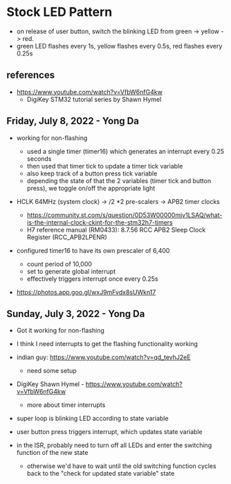 # Stock LED Pattern

- on release of user button, switch the blinking LED from green -> yellow -> red.
- green LED flashes every 1s, yellow flashes every 0.5s, red flashes every 0.25s

## references
- https://www.youtube.com/watch?v=VfbW6nfG4kw
    - DigiKey STM32 tutorial series by Shawn Hymel

## Friday, July 8, 2022 - Yong Da
- working for non-flashing
    - used a single timer (timer16) which generates an interrupt every 0.25 seconds
    - then used that timer tick to update a timer tick variable
    - also keep track of a button press tick variable
    - depending the state of that the 2 variables (timer tick and button press), we toggle on/off the appropriate light


- HCLK 64MHz (system clock) -> /2 *2 pre-scalers -> APB2 timer clocks
    - https://community.st.com/s/question/0D53W00000mjv1LSAQ/what-is-the-internal-clock-ckint-for-the-stm32h7-timers
    - H7 reference manual (RM0433): 8.7.56 RCC APB2 Sleep Clock Register (RCC_APB2LPENR)


- configured timer16 to have its own prescaler of 6,400
    - count period of 10,000
    - set to generate global interrupt
    - effectively triggers interrupt once every 0.25s

- https://photos.app.goo.gl/wxJ9mFvdx8sUWkn17

## Sunday, July 3, 2022 - Yong Da
- Got it working for non-flashing
- I think I need interrupts to get the flashing functionality working
- indian guy: https://www.youtube.com/watch?v=qd_tevhJ2eE
	- need some setup
- DigiKey Shawn Hymel - https://www.youtube.com/watch?v=VfbW6nfG4kw
	- more about timer interrupts

- super loop is blinking LED according to state variable
- user button press triggers interrupt, which updates state variable
- in the ISR, probably need to turn off all LEDs and enter the switching function of the new state
	- otherwise we'd have to wait until the old switching function cycles back to the "check for updated state variable" state

